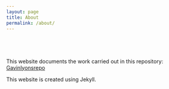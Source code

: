 ```yaml
---
layout: page
title: About
permalink: /about/
---
```

<html>
<head>
	<link rel="stylesheet" type="text/css" href="{{site.url}}/css/style.css">
</head>
<body>
	<div class="p-box">
	<h1> </h1>
	</div>
	<br>
</body>

</html>

This website documents the work carried out in this repository:
[Gavinlyonsrepo](https://github.com/gavinlyonsrepo) 

This website is created using Jekyll.





